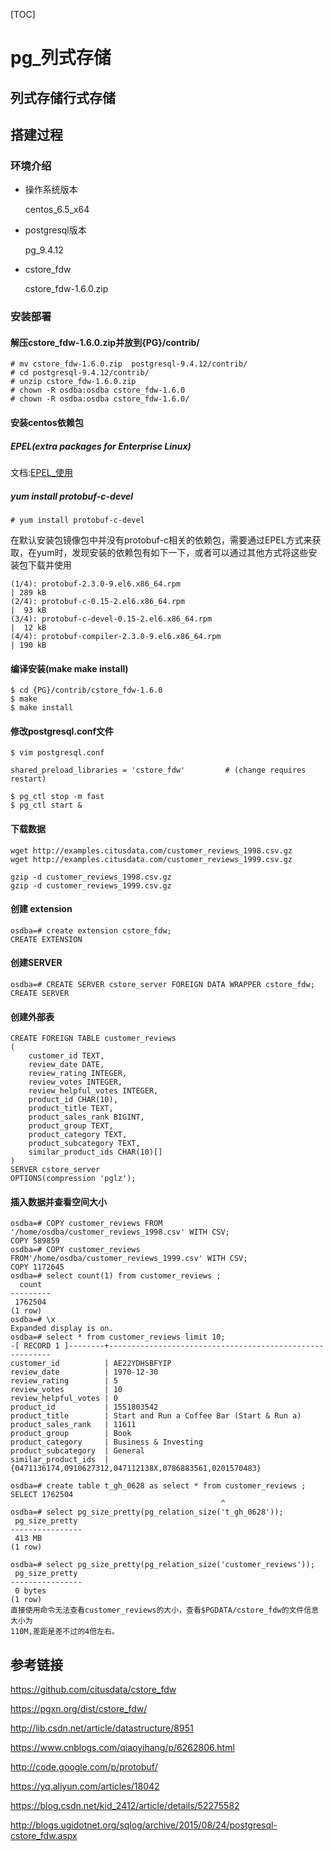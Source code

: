 [TOC]
# pg_列式存储



##  列式存储行式存储









##  搭建过程

###  环境介绍

- 操作系统版本

  centos_6.5_x64

- postgresql版本

  pg_9.4.12

- cstore_fdw

  cstore_fdw-1.6.0.zip

###  安装部署

####  解压cstore_fdw-1.6.0.zip并放到{PG}/contrib/

```
# mv cstore_fdw-1.6.0.zip  postgresql-9.4.12/contrib/
# cd postgresql-9.4.12/contrib/
# unzip cstore_fdw-1.6.0.zip 
# chown -R osdba:osdba cstore_fdw-1.6.0
# chown -R osdba:osdba cstore_fdw-1.6.0/
```

####  安装centos依赖包

#####  EPEL(extra packages for Enterprise Linux)

文档:[EPEL_使用](EPEL_使用.md)

#####  yum install protobuf-c-devel

```
# yum install protobuf-c-devel
```

在默认安装包镜像包中并没有protobuf-c相关的依赖包，需要通过EPEL方式来获取，在yum时，发现安装的依赖包有如下一下，或者可以通过其他方式将这些安装包下载并使用

```
(1/4): protobuf-2.3.0-9.el6.x86_64.rpm                                            | 289 kB      
(2/4): protobuf-c-0.15-2.el6.x86_64.rpm                                           |  93 kB     
(3/4): protobuf-c-devel-0.15-2.el6.x86_64.rpm                                     |  12 kB     
(4/4): protobuf-compiler-2.3.0-9.el6.x86_64.rpm                                   | 190 kB       

```

####  编译安装(make make install)

```
$ cd {PG}/contrib/cstore_fdw-1.6.0
$ make
$ make install
```

####  修改postgresql.conf文件

```
$ vim postgresql.conf

shared_preload_libraries = 'cstore_fdw'         # (change requires restart)

$ pg_ctl stop -m fast
$ pg_ctl start &
```

####  下载数据

```
wget http://examples.citusdata.com/customer_reviews_1998.csv.gz
wget http://examples.citusdata.com/customer_reviews_1999.csv.gz

gzip -d customer_reviews_1998.csv.gz
gzip -d customer_reviews_1999.csv.gz
```

####  创建 extension

```
osdba=# create extension cstore_fdw;
CREATE EXTENSION
```

####  创建SERVER

```
osdba=# CREATE SERVER cstore_server FOREIGN DATA WRAPPER cstore_fdw;
CREATE SERVER
```

####  创建外部表

```
CREATE FOREIGN TABLE customer_reviews
(
    customer_id TEXT,
    review_date DATE,
    review_rating INTEGER,
    review_votes INTEGER,
    review_helpful_votes INTEGER,
    product_id CHAR(10),
    product_title TEXT,
    product_sales_rank BIGINT,
    product_group TEXT,
    product_category TEXT,
    product_subcategory TEXT,
    similar_product_ids CHAR(10)[]
)
SERVER cstore_server
OPTIONS(compression 'pglz');
```

####  插入数据并查看空间大小

```
osdba=# COPY customer_reviews FROM '/home/osdba/customer_reviews_1998.csv' WITH CSV;
COPY 589859
osdba=# COPY customer_reviews FROM'/home/osdba/customer_reviews_1999.csv' WITH CSV;
COPY 1172645
osdba=# select count(1) from customer_reviews ;
  count  
---------
 1762504
(1 row)
osdba=# \x
Expanded display is on.
osdba=# select * from customer_reviews limit 10;
-[ RECORD 1 ]--------+---------------------------------------------------------
customer_id          | AE22YDHSBFYIP
review_date          | 1970-12-30
review_rating        | 5
review_votes         | 10
review_helpful_votes | 0
product_id           | 1551803542
product_title        | Start and Run a Coffee Bar (Start & Run a)
product_sales_rank   | 11611
product_group        | Book
product_category     | Business & Investing
product_subcategory  | General
similar_product_ids  | {0471136174,0910627312,047112138X,0786883561,0201570483}

osdba=# create table t_gh_0628 as select * from customer_reviews ;
SELECT 1762504
                                               ^
osdba=# select pg_size_pretty(pg_relation_size('t_gh_0628'));
 pg_size_pretty 
----------------
 413 MB
(1 row)

osdba=# select pg_size_pretty(pg_relation_size('customer_reviews'));
 pg_size_pretty 
----------------
 0 bytes
(1 row)
直接使用命令无法查看customer_reviews的大小，查看$PGDATA/cstore_fdw的文件信息大小为
110M,差距是差不过的4倍左右。
```



##  参考链接

https://github.com/citusdata/cstore_fdw

https://pgxn.org/dist/cstore_fdw/

http://lib.csdn.net/article/datastructure/8951

https://www.cnblogs.com/qiaoyihang/p/6262806.html

<http://code.google.com/p/protobuf/>

https://yq.aliyun.com/articles/18042

https://blog.csdn.net/kid_2412/article/details/52275582

http://blogs.ugidotnet.org/sqlog/archive/2015/08/24/postgresql-cstore_fdw.aspx







